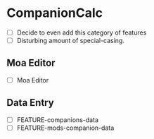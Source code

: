 # CompanionCalc

-   [ ] Decide to even add this category of features
-   [ ] Disturbing amount of special-casing.

## Moa Editor

-   [ ] Moa Editor

## Data Entry

-   [ ] FEATURE-companions-data
-   [ ] FEATURE-mods-companion-data